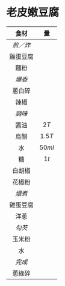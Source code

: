 
<style>
article.markdown-section table {
    width: 100%;
}

article.markdown-section table hr {
    margin: revert;
    border: 1px dashed #ccc;
}
</style>

# 老皮嫩豆腐

|   食材   |   量   |
| :------: | :----: |
| *煎／炸* |        |
| 雞蛋豆腐 |        |
|   麵粉   |        |
|  *爆香*  |        |
|  蔥白碎  |        |
|   辣椒   |        |
|  *調味*  |        |
|   醬油   |  $2T$  |
|   烏醋   | $1.5T$ |
|    水    | $50ml$ |
|    糖    |  $1t$  |
|  白胡椒  |        |
|  花椒粉  |        |
|  *煨煮*  |        |
| 雞蛋豆腐 |        |
|   洋蔥   |        |
|  *勾芡*  |        |
|  玉米粉  |        |
|    水    |        |
|  *完成*  |        |
|  蔥綠碎  |        |
